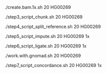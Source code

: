 

./create.bam.1x.sh 20 HG00269 

./step3_script_chunk.sh 20 HG00269

./step4_script_split_reference.sh 20 HG00269

./step5_script_impute.sh 20 HG00269 1x

./step6_script_ligate.sh 20 HG00269 1x

./work.with.gnomad.sh 20 HG00269

./step7_script_concordance.sh 20 HG00269 1x
